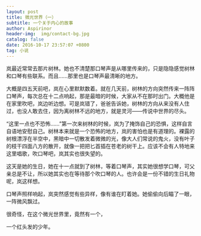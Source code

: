 ```yaml
---
layout: post
title: 微光世界（一）
subtitle: 一个关于内心的故事
author: Aspirinor
header-img:  img/contact-bg.jpg
catalog: false
date: 2016-10-17 23:57:07 +0800
tag: 小说
---
```


岚最近常常去那片树林。她也不清楚那口琴声是从哪里传来的，只是隐隐感觉树林和口琴有些联系。而且……那里也是口琴声最清晰的地方。

大概是四五天前吧，岚在心里默默数着。就在几天前，树林的方向突然传来一阵阵口琴声，每次总在十二点响起，那是最暗的时候，大家从不在那时出门。大概他是在家里吹吧，岚边听边想。可是岚错了，爸爸告诉她，树林的方向从来没有人住过，也没人敢去住，因为离树林不远的地方，就是灵河——传说中世界的尽头。

“这里一点也不恐怖……”第一次来树林的时候，岚为了掩饰自己的恐惧，这样自言自语地安慰自己。树林本来就是一个恐怖的地方，岚的害怕也是有道理的。裸露的树根漂浮在半空中，黑暗中一切散发着微微的光，像大人们常说的鬼火，没有叶子的枝干四面八方的散开，就像一把把匕首插在苍老的树干上。应该不会有人特地来这里唱歌，吹口琴吧，岚其实也很失望的。

这天是她的生日，她在十一点就到了树林，等着口琴声，其实她很想学口琴，可父亲总是不让，所以她其实也在等待那个吹口琴的人。也许会是一份不错的生日礼物呢，岚这样想。

口琴声照样响起，岚突然感觉有些异样，像有谁在盯着她。她偷偷向后瞄了一眼，一阵微风飘过。

很奇怪，在这个微光世界里，竟然有一个，

一个红头发的少年。

